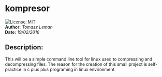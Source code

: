 # kompresor
[![License: MIT](https://img.shields.io/badge/License-MIT-yellow.svg)](https://opensource.org/licenses/MIT)  
**Author:** *Tomasz Leman*  
**Date:** *19/02/2018*  
## Description:
This will be a simple command line tool for linux used to compressing and decompressing files. 
The reason for the creation of this small project is self-practice in c plus plus programing in linux environment.
